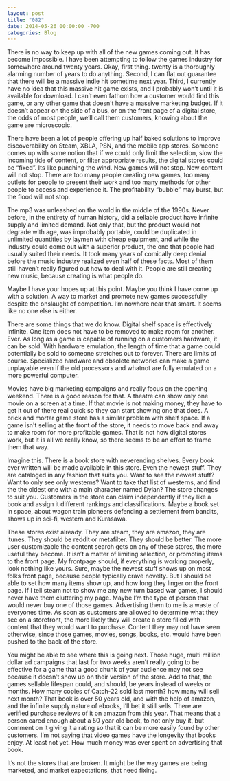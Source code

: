 ```yaml
---
layout: post
title: "082"
date: 2014-05-26 00:00:00 -700
categories: Blog
---
```


There is no way to keep up with all of the new games coming out. It has become impossible. I have been attempting to follow the games industry for somewhere around twenty years. Okay, first thing. twenty is a thoroughly alarming number of years to do anything. Second, I can flat out guarantee that there will be a massive indie hit sometime next year. Third, I currently have no idea that this massive hit game exists, and I probably won’t until it is available for download. I can’t even fathom how a customer would find this game, or any other game that doesn’t have a massive marketing budget. If it doesn’t appear on the side of a bus, or on the front page of a digital store, the odds of most people, we’ll call them customers, knowing about the game are microscopic.

There have been a lot of people offering up half baked solutions to improve discoverability on Steam, XBLA, PSN, and the mobile app stores. Someone comes up with some notion that if we could only limit the selection, slow the incoming tide of content, or filter appropriate results, the digital stores could be “fixed”. Its like punching the wind. New games will not stop. New content will not stop. There are too many people creating new games, too many outlets for people to present their work and too many methods for other people to access and experience it. The profitability “bubble” may burst, but the flood will not stop.

The mp3 was unleashed on the world in the middle of the 1990s. Never before, in the entirety of human history, did a sellable product have infinite supply and limited demand. Not only that, but the product would not degrade with age, was improbably portable, could be duplicated in unlimited quantities by laymen with cheap equipment, and while the industry could come out with a superior product, the one that people had usually suited their needs. It took many years of comically deep denial before the music industry realized even half of these facts. Most of them still haven’t really figured out how to deal with it. People are still creating new music, because creating is what people do.

Maybe I have your hopes up at this point. Maybe you think I have come up with a solution. A way to market and promote new games successfully despite the onslaught of competition. I’m nowhere near that smart. It seems like no one else is either.

There are some things that we do know. Digital shelf space is effectively infinite. One item does not have to be removed to make room for another. Ever. As long as a game is capable of running on a customers hardware, it can be sold. With hardware emulation, the length of time that a game could potentially be sold to someone stretches out to forever. There are limits of course. Specialized hardware and obsolete networks can make a game unplayable even if the old processors and whatnot are fully emulated on a more powerful computer.

Movies have big marketing campaigns and really focus on the opening weekend. There is a good reason for that. A theatre can show only one movie on a screen at a time. If that movie is not making money, they have to get it out of there real quick so they can start showing one that does. A brick and mortar game store has a similar problem with shelf space. If a game isn't selling at the front of the store, it needs to move back and away to make room for more profitable games. That is not how digital stores work, but it is all we really know, so there seems to be an effort to frame them that way.

Imagine this. There is a book store with neverending shelves. Every book ever written will be made available in this store. Even the newest stuff. They are cataloged in any fashion that suits you. Want to see the newest stuff? Want to only see only westerns? Want to take that list of westerns, and find the the oldest one with a main character named Dylan? The store changes to suit you. Customers in the store can claim independently if they like a book and assign it different rankings and classifications. Maybe a book set in space, about wagon train pioneers defending a settlement from bandits, shows up in sci-fi, western and Kurasawa.

These stores exist already. They are steam, they are amazon, they are itunes. They should be reddit or metafilter. They should be better. The more user customizable the content search gets on any of these stores, the more useful they become. It isn’t a matter of limiting selection, or promoting items to the front page. My frontpage should, if everything is working properly, look nothing like yours. Sure, maybe the newest stuff shows up on most folks front page, because people typically crave novelty. But I should be able to set how many items show up, and how long they linger on the front page. If I tell steam not to show me any new turn based war games, I should never have them cluttering my page. Maybe I’m the type of person that would never buy one of those games. Advertising them to me is a waste of everyones time. As soon as customers are allowed to determine what they see on a storefront, the more likely they will create a store filled with content that they would want to purchase. Content they may not have seen otherwise, since those games, movies, songs, books, etc. would have been pushed to the back of the store.

You might be able to see where this is going next. Those huge, multi million dollar ad campaigns that last for two weeks aren’t really going to be effective for a game that a good chunk of your audience may not see because it doesn’t show up on their version of the store. Add to that, the games sellable lifespan could, and should, be years instead of weeks or months. How many copies of Catch-22 sold last month? how many will sell next month? That book is over 50 years old, and with the help of amazon, and the infinite supply nature of ebooks, I’ll bet it still sells. There are verified purchase reviews of it on amazon from this year. That means that a person cared enough about a 50 year old book, to not only buy it, but comment on it giving it a rating so that it can be more easily found by other customers. I’m not saying that video games have the longevity that books enjoy. At least not yet. How much money was ever spent on advertising that book.

It’s not the stores that are broken. It might be the way games are being marketed, and market expectations, that need fixing.
